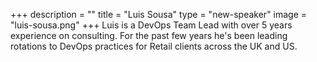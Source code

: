 +++
description = ""
title = "Luis Sousa"
type = "new-speaker"
image = "luis-sousa.png"
+++
Luis is a DevOps Team Lead with over 5 years experience on consulting.
For the past few years he's been leading rotations to DevOps practices for Retail clients across the UK and US.